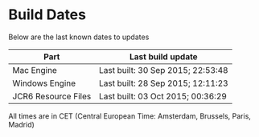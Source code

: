 # Build Dates

Below are the last known dates to updates

Part | Last build update
-----|-----
Mac Engine | Last built: 30 Sep 2015; 22:53:48
Windows Engine | Last built: 28 Sep 2015; 12:11:23
JCR6 Resource Files | Last built: 03 Oct 2015; 00:36:29
All times are in CET (Central European Time: Amsterdam, Brussels, Paris, Madrid)



